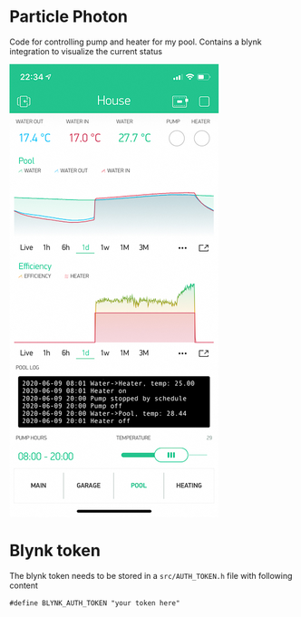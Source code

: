 # Particle Photon
Code for controlling pump and heater for my pool.
Contains a blynk integration to visualize the current status

![Sample Blynk app UI](./images/blynk_app.jpg)

# Blynk token
The blynk token needs to be stored in a `src/AUTH_TOKEN.h` file with following content
```
#define BLYNK_AUTH_TOKEN "your token here"
```